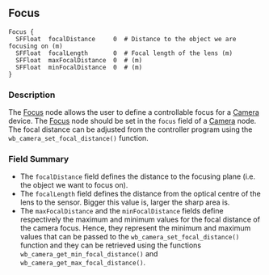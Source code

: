 ## Focus

```
Focus {
  SFFloat  focalDistance     0  # Distance to the object we are focusing on (m)
  SFFloat  focalLength       0  # Focal length of the lens (m)
  SFFloat  maxFocalDistance  0  # (m)
  SFFloat  minFocalDistance  0  # (m)
}
```

### Description

The [Focus](#focus) node allows the user to define a controllable focus for a
[Camera](camera.md) device. The [Focus](#focus) node should be set in the
`focus` field of a [Camera](camera.md) node. The focal distance can be adjusted
from the controller program using the `wb_camera_set_focal_distance()` function.

### Field Summary

- The `focalDistance` field defines the distance to the focusing plane (i.e. the
object we want to focus on).
- The `focalLength` field defines the distance from the optical centre of the lens
to the sensor. Bigger this value is, larger the sharp area is.
- The `maxFocalDistance` and the `minFocalDistance` fields define respectively the
maximum and minimum values for the focal distance of the camera focus. Hence,
they represent the minimum and maximum values that can be passed to the
`wb_camera_set_focal_distance()` function and they can be retrieved using the
functions `wb_camera_get_min_focal_distance()` and
`wb_camera_get_max_focal_distance()`.

